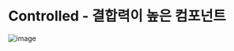 # Controlled - 결합력이 높은 컴포넌트
![image](https://user-images.githubusercontent.com/101075876/185779069-af177204-72b0-4260-8acb-1fced5e4a351.png)
